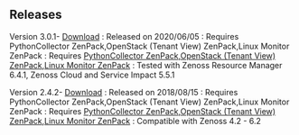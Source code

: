 Releases
--------

Version 3.0.1- <a rel="nofollow" class="external" href="http://wiki.zenoss.org/download/zenpacks/ZenPacks.zenoss.OpenStackInfrastructure/3.0.1/ZenPacks.zenoss.OpenStackInfrastructure-3.0.1.egg">Download</a>
: Released on 2020/06/05
: Requires PythonCollector ZenPack,OpenStack (Tenant View) ZenPack,Linux Monitor ZenPack
: Requires <a href="/product/zenpacks/pythoncollector" title="ZenPack:PythonCollector">PythonCollector ZenPack</a>,<a href="/product/zenpacks/openstack-tenant-view" title="ZenPack:OpenStack (Tenant View)">OpenStack (Tenant View) ZenPack</a>,<a href="/product/zenpacks/linux-monitor" title="ZenPack:Linux Monitor">Linux Monitor ZenPack</a>
: Tested with Zenoss Resource Manager 6.4.1, Zenoss Cloud and Service Impact 5.5.1

Version 2.4.2- <a rel="nofollow" class="external" href="http://wiki.zenoss.org/download/zenpacks/ZenPacks.zenoss.OpenStackInfrastructure/2.4.2/ZenPacks.zenoss.OpenStackInfrastructure-2.4.2.egg">Download</a>
: Released on 2018/08/15
: Requires PythonCollector ZenPack,OpenStack (Tenant View) ZenPack,Linux Monitor ZenPack
: Requires <a href="/product/zenpacks/pythoncollector" title="ZenPack:PythonCollector">PythonCollector ZenPack</a>,<a href="/product/zenpacks/openstack-tenant-view" title="ZenPack:OpenStack (Tenant View)">OpenStack (Tenant View) ZenPack</a>,<a href="/product/zenpacks/linux-monitor" title="ZenPack:Linux Monitor">Linux Monitor ZenPack</a>
: Compatible with Zenoss 4.2 - 6.2

